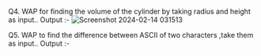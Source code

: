Q4. WAP for finding the volume of the cylinder by taking radius and height as input..
Output :-
![Screenshot 2024-02-14 031513](https://github.com/anantkaushik19/Assignment-2-Conditions/assets/159428443/cefcc432-b51b-4e96-badf-2fa37464c32f)

Q5. WAP to find the difference between ASCII of two characters ,take them as input..
Output :-
